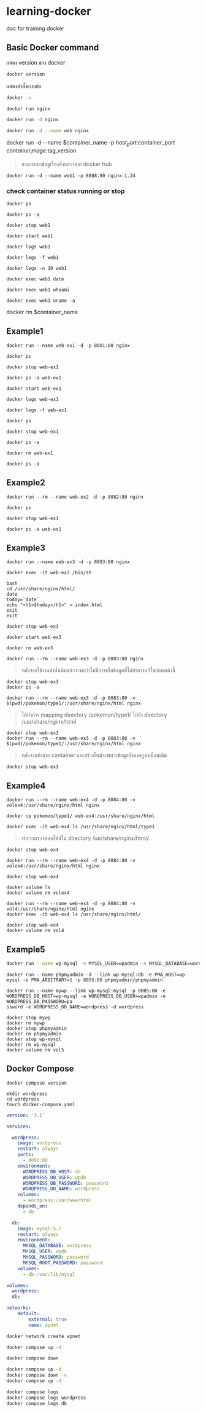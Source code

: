 # learning-docker
doc for training docker 
## Basic Docker command

แสดง version ของ docker
```sh
docker version
```
แสดงคำสั่งแบบย่อ
```sh
docker -v
```
```sh
docker run nginx
```
```sh
docker run -d nginx
```
```sh
docker run -d --name web nginx
```

docker run -d --name $container_name -p $host_port:$container_port $container_image:$tag_version
> สามารถหาข้อมูเรื่องดังกล่าวจาก docker hub

```
docker run -d --name web1 -p 8888:80 nginx:1.24 
```

### check container status running or stop
```
docker ps
```

```
docker ps -a
```

```
docker stop web1
```

```
docker start web1
```

```
docker logs web1
```

```
docker logs -f web1
```

```
docker logs -n 10 web1
```

```
docker exec web1 date
```

```
docker exec web1 whoami
```

```
docker exec web1 uname -a
```

docker rm $container_name

## Example1
```
docker run --name web-ex1 -d -p 8081:80 nginx
```
```
docker ps
```
```
docker stop web-ex1
```
```
docker ps -a web-ex1
```
```
docker start web-ex1
```
```
docker logs web-ex1
```
```
docker logs -f web-ex1
```
```
docker ps
```
```
docker stop web-ex1
```
```
docker ps -a
```
```
docker rm web-ex1
```
```
docker ps -a
```
## Example2
```
docker run --rm --name web-ex2 -d -p 8082:80 nginx
```
```
docker ps
```
```
docker stop web-ex1
```
```
docker ps -a web-ex1
```
## Example3
```
docker run --name web-ex3 -d -p 8083:80 nginx
```
```
docker exec -it web-ex3 /bin/sh
```
```
bash
cd /usr/share/nginx/html/
date
today=`date`
echo "<h1>$today</h1>" > index.html
exit
exit
```
```
docker stop web-ex3
```
```
docker start web-ex3
```
```
docker rm web-ex3
```
```
docker run --rm --name web-ex3 -d -p 8083:80 nginx
```
> หลังจากใช้งานคำสั่งเดิมแล้วจะพบว่าไม่มีการเก็บข้อมูลที่ได้ทำการแก้ไขก่อนหน้านี้
```
docker stop web-ex3
docker ps -a
```
```
docker run --rm --name web-ex3 -d -p 8083:80 -v $(pwd)/pokemon/type1/:/usr/share/nginx/html nginx
```
> ได้ทำการ mapping directory /pokemon/type1/ ไปยัง directory /usr/share/nginx/html 
```
docker stop web-ex3
docker run --rm --name web-ex3 -d -p 8083:80 -v $(pwd)/pokemon/type1/:/usr/share/nginx/html nginx
```
> หลังจากทำลาย container และสร้างใหม่จะพบว่าข้อมูลยังคงอยูาเหมือนเดิม
```
docker stop web-ex3
```
## Example4
```
docker run --rm --name web-ex4 -d -p 8084:80 -v volex4:/usr/share/nginx/html nginx
```
```
docker cp pokemon/type1/ web-ex4:/usr/share/nginx/html
```
```
docker exec -it web-ex4 ls /usr/share/nginx/html/type1
```
> ทำการตรวจสอบไฟล์ใน directory /usr/share/nginx/html/ 
```
docker stop web-ex4
```
```
docker run --rm --name web-ex4 -d -p 8084:80 -v volex4:/usr/share/nginx/html nginx
```
```
docker stop web-ex4
```
```
docker volume ls
docker volume rm volex4
```
```
docker run --rm --name web-ex4 -d -p 8084:80 -v vol4:/usr/share/nginx/html nginx
docker exec -it web-ex4 ls /usr/share/nginx/html/
```
```
docker stop web-ex4
docker volume rm vol4
```
## Example5
```sh
docker run --name wp-mysql -e MYSQL_USER=wpadmin -e MYSQL_DATABASE=wordpress -e MYSQL_PASSWORD=password -e MYSQL_ROOT_PASSWORD=password -v vol5:/var/lib/mysql -d mysql:5.7
```
```
docker run --name phpmyadmin -d --link wp-mysql:db -e PMA_HOST=wp-mysql -e PMA_ARBITRARY=1 -p 8055:80 phpmyadmin/phpmyadmin 
```
```
docker run --name mywp --link wp-mysql:mysql -p 8085:80 -e WORDPRESS_DB_HOST=wp-mysql -e WORDPRESS_DB_USER=wpadmin -e WORDPRESS_DB_PASSWORD=pa
ssword -e WORDPRESS_DB_NAME=wordpress -d wordpress
```
```
docker stop mywp
docker rm mywp
docker stop phpmyadmin
docker rm phpmyadmin
docker stop wp-mysql
docker rm wp-mysql
docker volume rm vol5
```
## Docker Compose
```
docker compose version
```
```
mkdir wordpress
cd wordpress
touch docker-compose.yaml
```
```yaml
version: '3.1'

services:

  wordpress:
    image: wordpress
    restart: always
    ports:
      - 8090:80
    environment:
      WORDPRESS_DB_HOST: db
      WORDPRESS_DB_USER: wpdb
      WORDPRESS_DB_PASSWORD: password
      WORDPRESS_DB_NAME: wordpress
    volumes:
      - wordpress:/var/www/html
    depends_on:
      - db

  db:
    image: mysql:5.7
    restart: always
    environment:
      MYSQL_DATABASE: wordpress
      MYSQL_USER: wpdb
      MYSQL_PASSWORD: password
      MYSQL_ROOT_PASSWORD: password
    volumes:
      - db:/var/lib/mysql

volumes:
  wordpress:
  db:

networks:
    default:
        external: true
        name: wpnet
```
```sh
docker network create wpnet
```
```sh
docker compose up -d
```
```sh
docker compose down
```
```sh
docker compose up -d
docker compose down -v
docker compose up -d
```
```sh 
docker compose logs
docker compose logs wordpress
docker compose logs db
```
